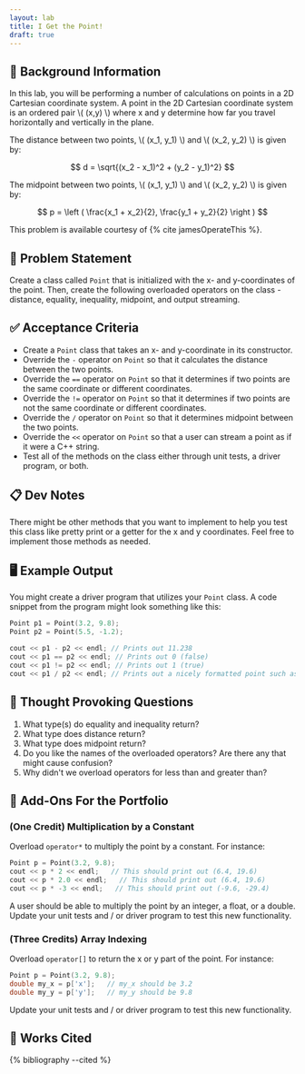 ```yaml
---
layout: lab
title: I Get the Point!
draft: true
---
```


## 🔖 Background Information

In this lab, you will be performing a number of calculations on points in a 2D Cartesian coordinate system. A point in the 2D Cartesian coordinate system is an ordered pair \\( (x,y) \\) where x and y determine how far you travel horizontally and vertically in the plane.

The distance between two points, \\( (x_1, y_1) \\) and \\( (x_2, y_2) \\) is given by:

$$
d = \sqrt{(x_2 - x_1)^2 + (y_2 - y_1)^2}
$$

The midpoint between two points, \\( (x_1, y_1) \\) and \\( (x_2, y_2) \\) is given by:

$$
p = \left ( \frac{x_1 + x_2}{2}, \frac{y_1 + y_2}{2} \right )
$$

This problem is available courtesy of {% cite jamesOperateThis %}.

## 🎯 Problem Statement

Create a class called `Point` that is initialized with the x- and y-coordinates of the point. Then, create the following overloaded operators on the class - distance, equality, inequality, midpoint, and output streaming.

## ✅ Acceptance Criteria

* Create a `Point` class that takes an x- and y-coordinate in its constructor.
* Override the `-` operator on `Point` so that it calculates the distance between the two points.
* Override the `==` operator on `Point` so that it determines if two points are the same coordinate or different coordinates.
* Override the `!=` operator on `Point` so that it determines if two points are not the same coordinate or different coordinates.
* Override the `/` operator on `Point` so that it determines midpoint between the two points.
* Override the `<<` operator on `Point` so that a user can stream a point as if it were a C++ string.
* Test all of the methods on the class either through unit tests, a driver program, or both.

## 📋 Dev Notes

There might be other methods that you want to implement to help you test this class like pretty print or a getter for the x and y coordinates. Feel free to implement those methods as needed.

## 🖥️ Example Output

You might create a driver program that utilizes your `Point` class. A code snippet from the program might look something like this:

```cpp
Point p1 = Point(3.2, 9.8);
Point p2 = Point(5.5, -1.2);

cout << p1 - p2 << endl; // Prints out 11.238
cout << p1 == p2 << endl; // Prints out 0 (false)
cout << p1 != p2 << endl; // Prints out 1 (true)
cout << p1 / p2 << endl; // Prints out a nicely formatted point such as (4.35, 4.3)
```

## 📝 Thought Provoking Questions

1. What type(s) do equality and inequality return?
2. What type does distance return?
3. What type does midpoint return?
4. Do you like the names of the overloaded operators? Are there any that might cause confusion?
5. Why didn't we overload operators for less than and greater than?

## 💼 Add-Ons For the Portfolio

### (One Credit) Multiplication by a Constant

Overload `operator*` to multiply the point by a constant. For instance:

```cpp
Point p = Point(3.2, 9.8);
cout << p * 2 << endl;   // This should print out (6.4, 19.6)
cout << p * 2.0 << endl;   // This should print out (6.4, 19.6)
cout << p * -3 << endl;   // This should print out (-9.6, -29.4)
```

A user should be able to multiply the point by an integer, a float, or a double. Update your unit tests and / or driver program to test this new functionality.

### (Three Credits) Array Indexing

Overload `operator[]` to return the x or y part of the point. For instance:

```cpp
Point p = Point(3.2, 9.8);
double my_x = p['x'];   // my_x should be 3.2
double my_y = p['y'];   // my_y should be 9.8
```

Update your unit tests and / or driver program to test this new functionality.

## 📘 Works Cited

{% bibliography --cited %}
